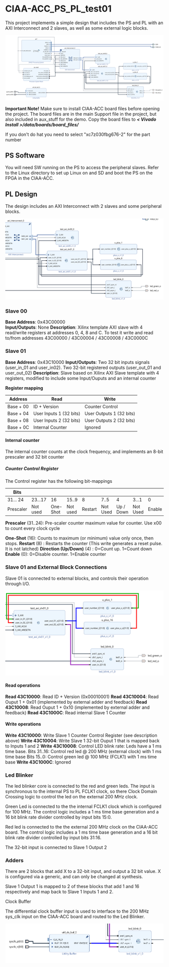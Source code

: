 # CIAA-ACC_PS_PL_test01

This project implements a simple design that includes the PS and PL with  an AXI Interconnect and 2 slaves, as well as some external logic blocks.

![Test 01 Top Level Block Diagram](img/ciaa-acc_ps_pl_test01_top.PNG)



**Important Note!** Make sure to install CIAA-ACC board files before opening the project. The board files are in the main Support file in the project, but also included in aux_stuff for the demo. Copy the board files to ***< Vivado Install >/data/boards/board_files/***

If you don't do hat you need to select "xc7z030fbg676-2" for the part number



## PS Software

You will need SW running on the PS to access the peripheral slaves. Refer to the  Linux directory to set up Linux on and SD and boot the PS on the FPGA in the  CIAA-ACC.



PL Design
-------
The design includes an AXI Interconnect with 2 slaves and some peripheral blocks. 

![Test 01 AXI Interconect and Slaves](img/ciaa-acc_ps_pl_test01_slaves.PNG)

### Slave 00

**Base Address**:  0x43C00000  
**Input/Outputs**: None
**Description**: Xilinx template AXI slave with 4 read/write registers at addresses 0, 4, 8 and C.
 To test it write and read to/from addresses 43C00000 / 43C00004 / 43C00008 / 43C0000C  



### Slave 01 

**Base Address**: 0x43C10000
**Input/Outputs**: Two 32 bit inputs signals (user_in_01 and user_in02). Two 32-bit registered outputs (user_out_01 and user_out_02)
**Description**: Slave based on Xilinx AXI Slave template with 4 registers, modified to include some Input/Ouputs and an internal counter

**Register mapping**

| Address   | Read                    | Write                    |
| --------- | ----------------------- | ------------------------ |
| Base + 00 | ID + Version            | Counter Control          |
| Base + 04 | User Inputs 1 (32 bits) | User Outputs 1 (32 bits) |
| Base + 08 | User Inputs 2 (32 bits) | User Outputs 2 (32 bits) |
| Base + 0C | Internal Counter        | Ignored                  |

#### Internal counter

The internal counter counts at the clock frequency, and implements an 8-bit prescaler and 32 bit counter 

##### Counter Control Register

The Control register has the following bit-mappings

| Bits      |          |          |          |         |          |           |          |        |
| --------- | -------- | -------- | -------- | ------- | -------- | --------- | -------- | ------ |
| 31... 24  | 23...17  | 16       | 15..9    | 8       | 7..5     | 4         | 3...1    | 0      |
| Prescaler | Not used | One-Shot | Not used | Restart | Not Used | Up / Down | Not Used | Enable |

**Prescaler** (31..24): Pre-scaler counter maximum value for counter. Use x00 to count every clock cycle

**One-Shot**  (16): Counts to maximum (or minimum) value only once, then stops. 
**Restart**  (8) :  Restarts the counter (This write generates a reset pulse. It is not latched)
**Direction (Up/Down)**  (4) : 0=Count up. 1=Count down
**Enable** (0): 0=Disable counter. 1=Enable counter

 

### Slave 01 and External Block Connections

Slave 01 is connected to external blocks, and controls their operation through I/O. 

![Slave 01 Block Connections](img/ciaa-acc_ps_pl_test01_blocks.PNG)

 

#### Read operations
**Read 43C10000**:  Read ID + Version (0x00010001)
**Read 43C10004**:  Read Ouput 1 + 0x01 (implemented by external adder and feedback) 
**Read 43C10008**:  Read Ouput 1 + 0x10 (implemented by external adder and feedback)
**Read 43C1000C**:  Read internal Slave 1 Counter


#### Write operations

**Write 43C10000**:  Write Slave 1 Counter Control Register (see description above)
**Write 43C10004**:  Write Slave 1 32-bit Ouput 1 that is mapped back to Inputs 1 and 2
**Write 43C10008**:  Control LED blink rate: Leds have a 1 ms time base.
                   Bits 31..16: Control red led @ 200 MHz (external clock) with 1 ms time base
                   Bits 15..0:  Control green led @ 100 MHz (FCLK1) with 1 ms time base
**Write 43C1000C**:  Ignored



### Led Blinker
The led blinker core is connected to the red and green leds. The input is 
  synchronous to the internal PS to PL FCLK1 clock, so there Clock Domain Crossing
  logic to control the led on the external 200 MHz clock.

Green Led is connected to the the internal FCLK1 clock which is configured for 
  100 MHz. The control logic includes a 1 ms time base generation and a 16 bit 
  blink rate divider controlled by input bits 15:0. 

Red led is connected to the the external 200 MHz clock on the CIAA-ACC board. 
  The control logic includes a 1 ms time base generation and a 16 bit blink rate 
  divider controlled by input bits 31:16. 

The 32-bit input is connected to Slave 1 Output 2 

### Adders
There are 2 blocks that add X to a 32-bit input, and output a 32 bit value. X is configured via a generic, and can only be changed at synthesis.

Slave 1 Output 1 is mapped to 2 of these blocks that add 1 and 16 respectively and map back to Slave 1 Inputs 1 and 2.

Clock Buffer

The differential clock buffer input is used to interface to the 200 MHz sys_clk input on the CIAA-ACC board and routed to the Led Blinker.



 ![Clock Buffer Connection](img/ciaa-acc_ps_pl_test01_clkbuf.PNG)

